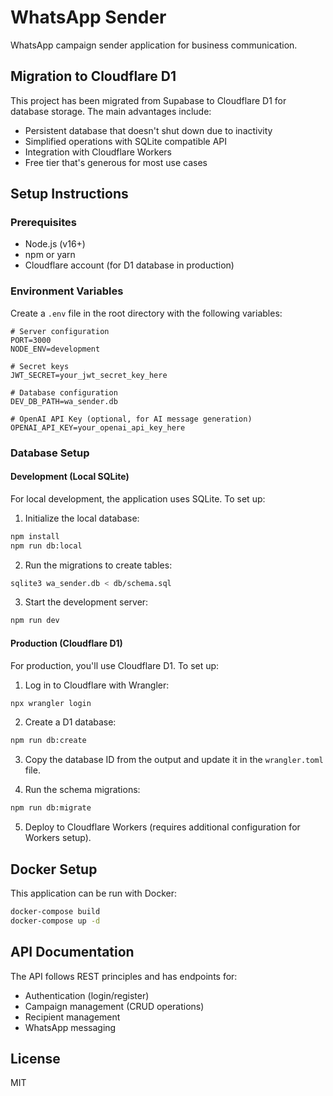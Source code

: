 # WhatsApp Sender

WhatsApp campaign sender application for business communication.

## Migration to Cloudflare D1

This project has been migrated from Supabase to Cloudflare D1 for database storage. The main advantages include:

- Persistent database that doesn't shut down due to inactivity
- Simplified operations with SQLite compatible API
- Integration with Cloudflare Workers
- Free tier that's generous for most use cases

## Setup Instructions

### Prerequisites

- Node.js (v16+)
- npm or yarn
- Cloudflare account (for D1 database in production)

### Environment Variables

Create a `.env` file in the root directory with the following variables:

```env
# Server configuration
PORT=3000
NODE_ENV=development

# Secret keys
JWT_SECRET=your_jwt_secret_key_here

# Database configuration 
DEV_DB_PATH=wa_sender.db

# OpenAI API Key (optional, for AI message generation)
OPENAI_API_KEY=your_openai_api_key_here
```

### Database Setup

#### Development (Local SQLite)

For local development, the application uses SQLite. To set up:

1. Initialize the local database:

```bash
npm install
npm run db:local
```

2. Run the migrations to create tables:

```bash
sqlite3 wa_sender.db < db/schema.sql
```

3. Start the development server:

```bash
npm run dev
```

#### Production (Cloudflare D1)

For production, you'll use Cloudflare D1. To set up:

1. Log in to Cloudflare with Wrangler:

```bash
npx wrangler login
```

2. Create a D1 database:

```bash
npm run db:create
```

3. Copy the database ID from the output and update it in the `wrangler.toml` file.

4. Run the schema migrations:

```bash
npm run db:migrate
```

5. Deploy to Cloudflare Workers (requires additional configuration for Workers setup).

## Docker Setup

This application can be run with Docker:

```bash
docker-compose build
docker-compose up -d
```

## API Documentation

The API follows REST principles and has endpoints for:

- Authentication (login/register)
- Campaign management (CRUD operations)
- Recipient management
- WhatsApp messaging

## License

MIT 